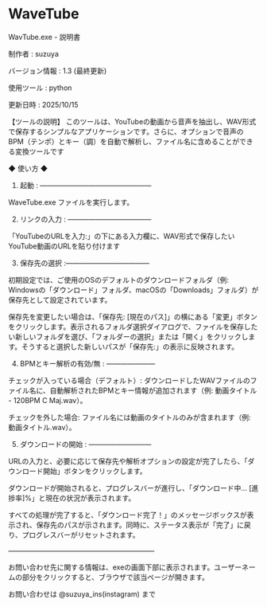 # WaveTube

WavTube.exe - 説明書

制作者 : suzuya

バージョン情報 : 1.3 (最終更新)

使用ツール : python

更新日時 : 2025/10/15

【ツールの説明】
このツールは、YouTubeの動画から音声を抽出し、WAV形式で保存するシンプルなアプリケーションです。さらに、オプションで音声のBPM（テンポ）とキー（調）を自動で解析し、ファイル名に含めることができる変換ツールです


◆ 使い方 ◆

1. 起動 : ――――――――――――――――

WaveTube.exe ファイルを実行します。


2. リンクの入力 : ――――――――――――

「YouTubeのURLを入力:」の下にある入力欄に、WAV形式で保存したいYouTube動画のURLを貼り付けます


3. 保存先の選択 :――――――――――――

初期設定では、ご使用のOSのデフォルトのダウンロードフォルダ（例: Windowsの「ダウンロード」フォルダ、macOSの「Downloads」フォルダ）が保存先として設定されています。

保存先を変更したい場合は、「保存先: [現在のパス]」の横にある「変更」ボタンをクリックします。表示されるフォルダ選択ダイアログで、ファイルを保存したい新しいフォルダを選び、「フォルダーの選択」または「開く」をクリックします。そうすると選択した新しいパスが「保存先:」の表示に反映されます。


4. BPMとキー解析の有効/無 : ―――――――

チェックが入っている場合（デフォルト）: ダウンロードしたWAVファイルのファイル名に、自動解析されたBPMとキー情報が追加されます（例: 動画タイトル - 120BPM C Maj.wav）。

チェックを外した場合: ファイル名には動画のタイトルのみが含まれます（例: 動画タイトル.wav）。


5. ダウンロードの開始 : ―――――――――

URLの入力と、必要に応じて保存先や解析オプションの設定が完了したら、「ダウンロード開始」ボタンをクリックします。

ダウンロードが開始されると、プログレスバーが進行し、「ダウンロード中... [進捗率]%」と現在の状況が表示されます。

すべての処理が完了すると、「ダウンロード完了！」のメッセージボックスが表示され、保存先のパスが示されます。同時に、ステータス表示が「完了」に戻り、プログレスバーがリセットされます。


―――――――――――――――――――――


お問い合わせ先に関する情報は、exeの画面下部に表示されます。ユーザーネームの部分をクリックすると、ブラウザで該当ページが開きます。

お問い合わせは @suzuya_ins(instagram) まで
